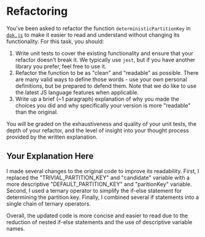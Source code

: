 # Refactoring

You've been asked to refactor the function `deterministicPartitionKey` in [`dpk.js`](dpk.js) to make it easier to read and understand without changing its functionality. For this task, you should:

1. Write unit tests to cover the existing functionality and ensure that your refactor doesn't break it. We typically use `jest`, but if you have another library you prefer, feel free to use it.
2. Refactor the function to be as "clean" and "readable" as possible. There are many valid ways to define those words - use your own personal definitions, but be prepared to defend them. Note that we do like to use the latest JS language features when applicable.
3. Write up a brief (~1 paragraph) explanation of why you made the choices you did and why specifically your version is more "readable" than the original.

You will be graded on the exhaustiveness and quality of your unit tests, the depth of your refactor, and the level of insight into your thought process provided by the written explanation.

## Your Explanation Here

I made several changes to the original code to improve its readability. First, I replaced the "TRIVIAL_PARTITION_KEY" and "candidate" variable with a more descriptive "DEFAULT_PARTITION_KEY" and "paritionKey" variable. Second, I used a ternary operator to simplify the if-else statement for determining the partition key. Finally, I combined several if statements into a single chain of ternary operators.

Overall, the updated code is more concise and easier to read due to the reduction of nested if-else statements and the use of descriptive variable names.
